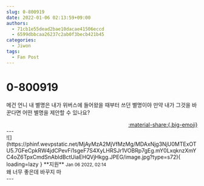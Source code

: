 ```yaml
---
slug: 0-800919
date: 2022-01-06 02:13:59+09:00
authors:
  - 71cb1e55dead2bae10dacae41506eccd
  - 6599dbbcaa26237c2ab0f3becb421b45
categories:
  - Jiwon
tags:
  - Fan Post
---
```


# 0-800919

<div class="post-container" markdown="1">
<div class="content-container md-sidebar__scrollwrap" markdown="1">

메건 언니 내 별명은 내가 위버스에 들어왔을 때부터 쓰던 별명이야 만약 내가 그것을 바꾼다면 어떤 별명을 제안할 수 있나요?

</div>
</div>

<div style="text-align: right;" markdown="1">
<a href="https://weverse.io/fromis9/fanpost/0-800919" style="text-align: right;">:material-share:{.big-emoji}</a>
</div>
---

<div class="comments-container md-sidebar__scrollwrap" markdown="1">
<div class="comment" markdown="1">
<div class='id-container' markdown="1">
![](https://phinf.wevpstatic.net/MjAyMzA2MjVfMzMg/MDAxNjg3NjU0MTExOTU5.7GFeCpkRW4jdCPevFi1sgeF7S4XyLHRSJr1VOBRp7gEg.mY0LxqknzXmYC4oZ6TpxCmdSnAbldBctUiaEHQVjHkgg.JPEG/image.jpg?type=s72){ loading=lazy }
**<span class="artist">지원</span>** <small>Jan 06 2022, 02:14</small><br>
</div>
<div class='comment-body' markdown="1">
왜 너무 좋은데 바꾸지 마
</div>
</div>
</div>
---
